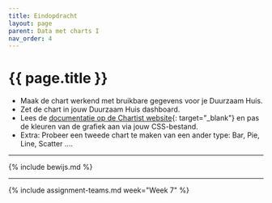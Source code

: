 ```yaml
---
title: Eindopdracht
layout: page
parent: Data met charts I
nav_order: 4
---
```


# {{ page.title }}

- Maak de chart werkend met bruikbare gegevens voor je Duurzaam Huis.
- Zet de chart in jouw Duurzaam Huis dashboard.
- Lees de [documentatie op de Chartist website](http://gionkunz.github.io/chartist-js/getting-started.html#customizing-the-default-css){: target="_blank"} en pas de kleuren van de grafiek aan via jouw CSS-bestand.
- Extra: Probeer een tweede chart te maken van een ander type: Bar, Pie, Line, Scatter ....

---

{% include bewijs.md %}

---

{% include assignment-teams.md week="Week 7" %}
